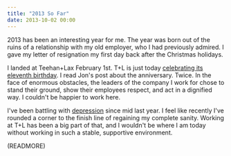 ```yaml
---
title: "2013 So Far"
date: 2013-10-02 00:00
---
```


2013 has been an interesting year for me. The year was born out of the ruins of a relationship with my old employer, who I had previously admired. I gave my letter of resignation my first day back after the Christmas holidays.

I landed at Teehan+Lax February 1st. T+L is just today [celebrating its eleventh birthday](http://www.teehanlax.com/blog/11-years-of-teehanlax/). I read Jon's post about the anniversary. Twice. In the face of enormous obstacles, the leaders of the company I work for chose to stand their ground, show their employees respect, and act in a dignified way. I couldn't be happier to work here.

I've been battling with [depression](/blog/depression) since mid last year. I feel like recently I've rounded a corner to the finish line of regaining my complete sanity. Working at T+L has been a big part of that, and I wouldn't be where I am today without working in such a stable, supportive environment.

(READMORE)
